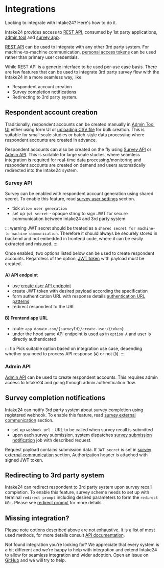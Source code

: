 # Integrations

Looking to integrate with Intake24? Here's how to do it.

Intake24 provides access to [REST API](/api/), consumed by 1st party applications, [admin tool](/admin/) and [survey app](/survey/).

[REST API](/api/) can be used to integrate with any other 3rd party system. For machine-to-machine communication, [personal access tokens](/admin/user/personal-access-tokens) can be used rather than primary user credentials.

While REST API is a generic interface to be used per-use case basis. There are few features that can be used to integrate 3rd party survey flow with the Intake24 in a more seamless way, like:

- Respondent account creation
- Survey completion notifications
- Redirecting to 3rd party system.

## Respondent account creation

Traditionally, respondent accounts can be created manually in [Admin Tool UI](/admin/surveys/#respondents) either using form UI or [uploading CSV file](/admin/system/job-types.html#surveyimportrespondents) for bulk creation. This is suitable for small scale studies or batch-style data processing where respondent accounts are created in advance.

Respondent accounts can also be created on the fly using [Survey API](#survey-api) or [Admin API](#admin-api). This is suitable for large scale studies, where seamless integration is required for real-time data processing/monitoring and respondent accounts are created on demand and users automatically redirected into the Intake24 system.

### Survey API

Survey can be enabled with respondent account generation using shared secret. To enable this feature, read [survey user settings](/admin/surveys/#users-settings) section.

- tick `allow user generation`
- set up `jwt secret` - opaque string to sign JWT for secure communication between Intake24 and 3rd party system

::: warning
JWT secret should be treated as a `shared secret for machine-to-machine communication`. Therefore it should always be securely stored in backend and not embedded in frontend code, where it can be easily extracted and misused.
:::

Once enabled, two options listed below can be used to create respondent accounts. Regardless of the option, [JWT token](/api/survey/surveys-public.html#create-user) with payload must be created.

#### A) API endpoint

- use [create user API endpoint](/api/survey/surveys-public.html#create-user)
- create JWT token with desired payload according the specification
- form authentication URL with response details [authentication URL patterns](/admin/surveys/#authentication-urls)
- redirect respondent to the URL

#### B) Frontend app URL

- route: `app.domain.com/{surveyId}/create-user/{token}`
- under the hood same API endpoint is used as in `option A` and user is directly authenticated

::: tip
Pick suitable option based on integration use case, depending whether you need to process API response (`A`) or not (`B`).
:::

### Admin API

[Admin API](/api/admin/surveys/respondents) can be used to create respondent accounts. This requires admin access to Intake24 and going through admin authentication flow.

## Survey completion notifications

Intake24 can notify 3rd party system about survey completion using registered webhook. To enable this feature, read [survey external communication](/admin/surveys/#external-communication) section.

- set up `webhook url` - URL to be called when survey recall is submitted
- upon each survey submission, system dispatches [survey submission notification](/admin/system/job-types.html#surveysubmissionnotification) job with described request.

Request payload contains submission data. If `JWT secret` is set in [survey external communication](/admin/surveys/#external-communication) section, Authorization header is attached with signed JWT token.

## Redirecting to 3rd party system

Intake24 can redirect respondent to 3rd party system upon survey recall completion. To enable this feature, survey scheme needs to set up with terminal `redirect prompt` including desired parameters to form the `redirect URL`. Please see [redirect prompt](/admin/surveys/prompt-types.html#redirect-prompt) for more details.

## Missing integration?

Please note options described above are not exhaustive. It is a list of most used methods, for more details consult [API documentation](/api/).

Not found integration you're looking for? We appreciate that every system is a bit different and we're happy to help with integration and extend Intake24 to allow for seamless integration and wider adoption. Open an issue on [GitHub](https://github.com/MRC-Epid-it24/intake24/issues) and we will try to help.
